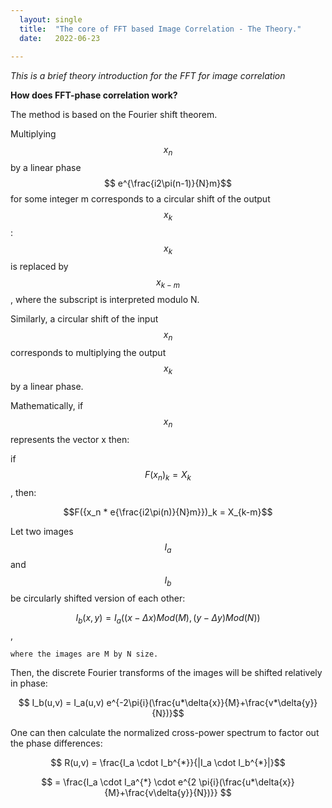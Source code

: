 ```yaml
---
  layout: single
  title:  "The core of FFT based Image Correlation - The Theory."
  date:   2022-06-23
   
--- 
```


*This is a brief theory introduction for the FFT for image correlation*

**How does FFT-phase correlation work?**

The method is based on the Fourier shift theorem.

Multiplying $$ x_n $$ by a linear phase $$ e^{\frac{i2\pi(n-1)}{N}m}$$ for some integer m corresponds to a circular shift of the output $$x_k$$ : $$x_k$$ is replaced by $$x_{k-m}$$, where the subscript is interpreted modulo N.

Similarly, a circular shift of the input $$x_n$$ corresponds to multiplying the output $$x_k$$ by a linear phase.

Mathematically, if $${x_n}$$ represents the vector x then:

if $$F({x_n})_k = X_k$$, then:

$$F({x_n * e{\frac{i2\pi(n)}{N}m}})_k = X_{k-m}$$  

Let two images $$I_a$$ and $$ I_b $$ be circularly shifted version of each other:

$$I_b(x,y) = I_a((x-\Delta{x})Mod(M),(y-\Delta{y})Mod(N))$$, 

    where the images are M by N size.

Then, the discrete Fourier transforms of the images will be shifted relatively in phase:

$$ I_b(u,v) = I_a(u,v) e^{-2\pi{i}(\frac{u*\delta{x}}{M}+\frac{v*\delta{y}}{N})}$$

One can then calculate the normalized cross-power spectrum to factor out the phase differences:

$$ R(u,v) = \frac{I_a \cdot I_b^{*}}{|I_a \cdot I_b^{*}|}$$ 

$$ = \frac{I_a \cdot I_a^{*} \cdot e^{2 \pi{i}(\frac{u*\delta{x}}{M}+\frac{v\delta{y}}{N})}} $$ 


